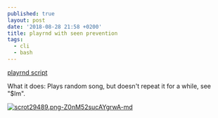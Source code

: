 ```yaml
---
published: true
layout: post
date: '2018-08-28 21:58 +0200'
title: playrnd with seen prevention
tags:
  - cli
  - bash
---
```

[playrnd script](https://raw.githubusercontent.com/brontosaurusrex/stretchbang/master/bin/playrnd)

What it does: Plays random song, but doesn't repeat it for a while, see "$lm".

[![scrot29489.png-Z0nM52sucAYgrwA-md](https://i.imgur.com/gQEg6fRl.png)](https://i.imgur.com/gQEg6fR.png)
